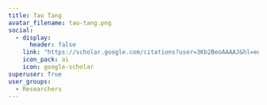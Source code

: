 ```yaml
---
title: Tao Tang
avatar_filename: tao-tang.png
social:
  - display:
      header: false
    link: "https://scholar.google.com/citations?user=3Kb2BeoAAAAJ&hl=en "
    icon_pack: ai
    icon: google-scholar
superuser: True
user_groups:
  - Researchers
---
```

